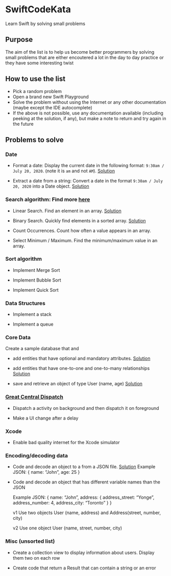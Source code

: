 # SwiftCodeKata
Learn Swift by solving small problems

## Purpose
The aim of the list is to help us become better programmers by solving small problems that are either encoutered a lot in the day to day practice or they have some interesting twist

## How to use the list
- Pick a random problem
- Open a brand new Swift Playground
- Solve the problem without using the Internet or any other documentation (maybe except the IDE autocomplete)
- If the above is not possible, use any documentation available (including peeking at the solution, if any), but make a note to return and try again in the future

## Problems to solve

### Date

- Format a date: Display the current date in the following format: `9:30am / July 20, 2020`. (note it is `am` and not `AM`). [Solution](date/extract-date)

- Extract a date from a string: Convert a date in the format `9:30am / July 20, 2020` into a Date object. [Solution](date/format-date)

### Search algorithm: Find more [here](https://github.com/raywenderlich/swift-algorithm-club) 

- Linear Search. Find an element in an array. [Solution](search/LinearSearch.playground)
 
- Binary Search. Quickly find elements in a sorted array. [Solution](search/BinarySearch.playground)

- Count Occurrences. Count how often a value appears in an array.

- Select Minimum / Maximum. Find the minimum/maximum value in an array.

### Sort algorithm

- Implement Merge Sort

- Implement Bubble Sort

- Implement Quick Sort


### Data Structures

- Implement a stack

- Implement a queue

### Core Data

Create a sample database that and

- add entities that have optional and mandatory attributes. [Solution](coredata/CoreDataOptionalMandatory/)

- add entities that have one-to-one and one-to-many relationships [Solution](coredata/CoreDataRelationships/)

- save and retrieve an object of type User (name, age) [Solution](coredata/CoreDataSaveRetrieve/)

### [Great Central Dispatch](https://www.raywenderlich.com/5370-grand-central-dispatch-tutorial-for-swift-4-part-1-2)

- Dispatch a activity on background and then dispatch it on foreground

- Make a UI change after a delay

### Xcode

- Enable bad quality internet for the Xcode simulator

### Encoding/decoding data

- Code and decode an object to a from a JSON file. [Solution](encoding/EncodingPlayground.playground)
    Example JSON: 
    {
	name: “John”,
	age: 25
    }


- Code and decode an object that has different variable names than the JSON

    Example JSON: 
    {
	name: “John”,
	address: {
		address_street: “Yonge”,
		address_number: 4,
		address_city: “Toronto”
	}
    }

    v1 Use two objects User (name, address) and Address(street, number, city)

    v2 Use one object User (name, street, number, city)


### Misc (unsorted list)


- Create a collection view to display information about users. Display them two on each row

- Create code that return a Result that can contain a string or an error




